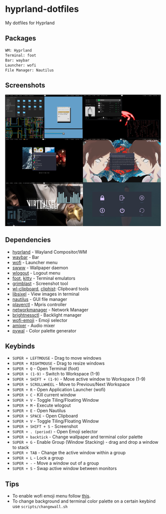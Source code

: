 # hyprland-dotfiles

My dotfiles for Hyprland

## Packages

```
WM: Hyprland
Terminal: foot
Bar: waybar
Launcher: wofi
File Manager: Nautilus 
```

## Screenshots

![Screenshot](screenshots/screenshot.jpg)

## Dependencies

- [hyprland](https://github.com/vaxerski/hyprland) - Wayland Compositor/WM
- [waybar](https://github.com/Alexays/Waybar) - Bar
- [wofi](https://hg.sr.ht/~scoopta/wofi) - Launcher menu
- [swww](https://github.com/Horus645/swww) - Wallpaper daemon
- [wlogout](https://github.com/ArtsyMacaw/wlogout) - Logout menu
- [foot](https://codeberg.org/dnkl/foot), [kitty](https://github.com/kovidgoyal/kitty) - Terminal emulators
- [grimblast](https://github.com/hyprwm/contrib) - Screenshot tool
- [wl-clipboard](https://github.com/bugaevc/wl-clipboard), [cliphist](https://github.com/sentriz/cliphist): Clipboard tools
- [libsixel](https://github.com/saitoha/libsixel) - View images in terminal
- [nautilus](https://github.com/GNOME/nautilus) - GUI file manager
- [playerctl](https://github.com/altdesktop/playerctl) - Mpris controller
- [networkmanager](https://gitlab.freedesktop.org/NetworkManager/NetworkManager) - Network Manager
- [brightnessctl](https://github.com/Hummer12007/brightnessctl) - Backlight manager
- [wofi-emoji](https://github.com/Zeioth/wofi-emoji) - Emoji selector
- [amixer](https://man.archlinux.org/man/amixer.1.en) - Audio mixer
- [pywal](https://github.com/dylanaraps/pywal) - Color palette generator

## Keybinds

- `SUPER + LEFTMOUSE` - Drag to move windows
- `SUPER + RIGHTMOUSE` - Drag to resize windows
- `SUPER + Q` - Open Terminal (foot)
- `SUPER + (1-9)` - Switch to Workspace (1-9)
- `SUPER + SHIFT + (1-9)` - Move active window to Workspace (1-9)
- `SUPER + SCROLLWHEEL` - Move to Previous/Next Workspace
- `SUPER + R` - Open Application Launcher (wofi)
- `SUPER + C` - Kill current window
- `SUPER + V` - Toggle Tiling/Floating Window
- `SUPER + M` - Execute wlogout
- `SUPER + E` - Open Nautilus
- `SUPER + SPACE` - Open Clipboard
- `SUPER + V` - Toggle Tiling/Floating Window
- `SUPER + SHIFT + S` - Screenshot
- `SUPER + . (period)` - Open Emoji selector
- `SUPER + backtick` - Change wallpaper and terminal color palette
- `SUPER + G` - Enable Group (Window Stacking) - drag and drop a window to stack
- `SUPER + TAB` - Change the active window within a group
- `SUPER + L` - Lock a group
- `SUPER + -` - Move a window out of a group
- `SUPER + S` - Swap active window between monitors

## Tips

- To enable wofi emoji menu follow [this](https://github.com/Zeioth/wofi-emoji).
- To change background and terminal color palette on a certain keybind use `scripts/changewall.sh`
